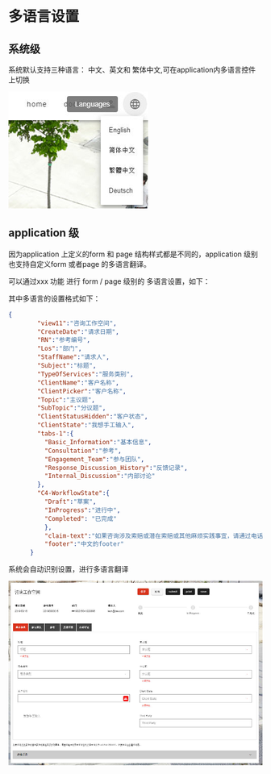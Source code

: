 # 多语言设置

## 系统级

系统默认支持三种语言： 中文、英文和 繁体中文,可在application内多语言控件上切换

![languageSwitch](../media/languageswitch.jpg)



## application 级

因为application 上定义的form 和 page 结构样式都是不同的，application 级别也支持自定义form 或者page 的多语言翻译。

可以通过xxx 功能 进行 form / page 级别的 多语言设置，如下：



其中多语言的设置格式如下：

```json
{
        "view11":"咨询工作空间",        
        "CreateDate":"请求日期",
        "RN":"参考编号",
        "Los":"部门",
        "StaffName":"请求人",
        "Subject":"标题",
        "TypeOfServices":"服务类别",        
        "ClientName":"客户名称",
        "ClientPicker":"客户名称",
        "Topic":"主议题",
        "SubTopic":"分议题",
        "ClientStatusHidden":"客户状态",
        "ClientState":"我想手工输入",  
        "tabs-1":{
          "Basic_Information":"基本信息",
          "Consultation":"参考",
          "Engagement_Team":"参与团队",
          "Response_Discussion_History":"反馈记录",
          "Internal_Discussion":"内部讨论"
        }, 
        "C4-WorkflowState":{
          "Draft":"草案",
          "InProgress":"进行中",
          "Completed": "已完成"
          },
          "claim-text":"如果咨询涉及索赔或潜在索赔或其他麻烦实践事宜，请通过电话或亲自咨询您的订婚合作伙伴LoS R＆Q和OGC，不要在此处创建咨询表。",
          "footer":"中文的footer"
      }  
```



系统会自动识别设置，进行多语言翻译

![formtransalte](../media/formtransalte.jpg)

